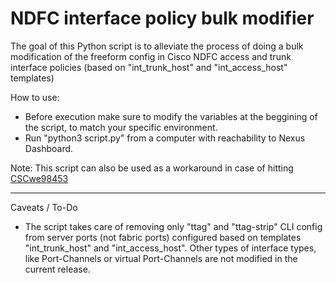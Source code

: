 # NDFC interface policy bulk modifier

The goal of this Python script is to alleviate the process of doing a bulk modification of the freeform config in Cisco NDFC access and trunk interface policies (based on "int_trunk_host" and "int_access_host" templates)

How to use: 

 - Before execution make sure to modify the variables at the beggining of the script, to match your specific environment.
 - Run "python3 script.py" from a computer with reachability to Nexus Dashboard.


Note:  This script can also be used as a workaround in case of hitting [CSCwe98453](https://bst.cisco.com/bugsearch/bug/CSCwe98453)

*****

Caveats / To-Do

 - The script takes care of removing only "ttag" and "ttag-strip" CLI config from server ports (not fabric ports) configured based on templates "int_trunk_host" and "int_access_host". Other types of interface types, like Port-Channels or virtual Port-Channels are not modified in the current release.
